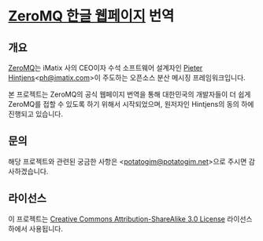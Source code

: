 # [ZeroMQ 한글 웹페이지](http://kr.zeromq.org/) 번역

## 개요
[ZeroMQ](http://zeromq.org/)는 iMatix 사의 CEO이자 수석 소프트웨어 설계자인 [Pieter Hintjens](https://en.wikipedia.org/wiki/Pieter_Hintjens)<<ph@imatix.com>>이 주도하는 오픈소스 분산 메시징 프레임워크입니다.

본 프로젝트는 ZeroMQ의 공식 웹페이지 번역을 통해 대한민국의 개발자들이 더 쉽게 ZeroMQ를 접할 수 있도록 하기 위해서 시작되었으며, 원저자인 Hintjens의 동의 하에 진행되고 있습니다.


## 문의
해당 프로젝트와 관련된 궁금한 사항은 <<potatogim@potatogim.net>>으로 주시면 감사하겠습니다.


## 라이선스
이 프로젝트는 [Creative Commons Attribution-ShareAlike 3.0 License](http://creativecommons.org/licenses/by-sa/3.0/) 라이선스 하에서 사용됩니다.
